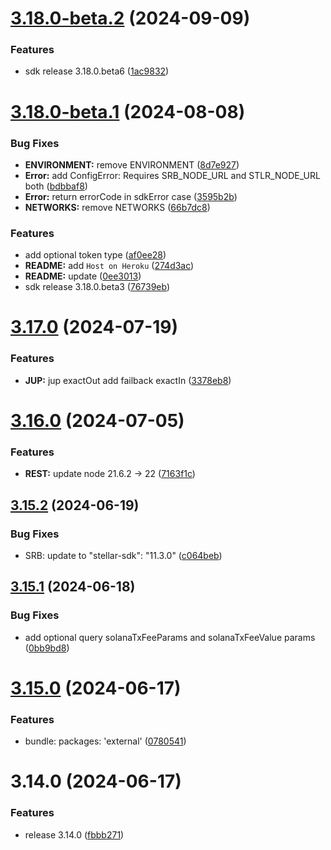 # [3.18.0-beta.2](https://github.com/allbridge-io/allbridge-core-rest-api/compare/v3.18.0-beta.1...v3.18.0-beta.2) (2024-09-09)


### Features

* sdk release 3.18.0.beta6 ([1ac9832](https://github.com/allbridge-io/allbridge-core-rest-api/commit/1ac98326e13d7ba2fcf1c599992457047a235beb))

# [3.18.0-beta.1](https://github.com/allbridge-io/allbridge-core-rest-api/compare/v3.17.0...v3.18.0-beta.1) (2024-08-08)


### Bug Fixes

* **ENVIRONMENT:** remove ENVIRONMENT ([8d7e927](https://github.com/allbridge-io/allbridge-core-rest-api/commit/8d7e927b3c0e4f94bdcfacba55098326d5be9812))
* **Error:** add ConfigError: Requires SRB_NODE_URL and STLR_NODE_URL both ([bdbbaf8](https://github.com/allbridge-io/allbridge-core-rest-api/commit/bdbbaf8a899ac841503aaa82157a1805cedc3a25))
* **Error:** return errorCode in sdkError case ([3595b2b](https://github.com/allbridge-io/allbridge-core-rest-api/commit/3595b2b23b433ee2f0e17323bdd87905a5f59369))
* **NETWORKS:** remove NETWORKS ([66b7dc8](https://github.com/allbridge-io/allbridge-core-rest-api/commit/66b7dc8da0755b9dfef1359f299befc3e82c3efe))


### Features

* add optional token type ([af0ee28](https://github.com/allbridge-io/allbridge-core-rest-api/commit/af0ee287795655160a24d01320c0586dee904ec6))
* **README:** add `Host on Heroku` ([274d3ac](https://github.com/allbridge-io/allbridge-core-rest-api/commit/274d3acccaab509dd791c9af5f7c337f5fa89998))
* **README:** update ([0ee3013](https://github.com/allbridge-io/allbridge-core-rest-api/commit/0ee301326af571a4e7d96dfa33196ba834c675e3))
* sdk release 3.18.0.beta3 ([76739eb](https://github.com/allbridge-io/allbridge-core-rest-api/commit/76739eb7601d94e23d3c0cf0d51add3c981e8c54))

# [3.17.0](https://github.com/allbridge-io/allbridge-core-rest-api/compare/v3.16.0...v3.17.0) (2024-07-19)


### Features

* **JUP:** jup exactOut add failback exactIn ([3378eb8](https://github.com/allbridge-io/allbridge-core-rest-api/commit/3378eb8f80b63bbe60684d3a01b25af3250fa83c))

# [3.16.0](https://github.com/allbridge-io/allbridge-core-rest-api/compare/v3.15.2...v3.16.0) (2024-07-05)


### Features

* **REST:** update node 21.6.2 -> 22 ([7163f1c](https://github.com/allbridge-io/allbridge-core-rest-api/commit/7163f1c70fb5a3e3e4f0f99b8dc6a67135f50fda))

## [3.15.2](https://github.com/allbridge-io/allbridge-core-rest-api/compare/v3.15.1...v3.15.2) (2024-06-19)


### Bug Fixes

* SRB: update to "stellar-sdk": "11.3.0" ([c064beb](https://github.com/allbridge-io/allbridge-core-rest-api/commit/c064bebd4ce537b6855298d6cd2a94d3db7d40a6))

## [3.15.1](https://github.com/allbridge-io/allbridge-core-rest-api/compare/v3.15.0...v3.15.1) (2024-06-18)


### Bug Fixes

* add optional query solanaTxFeeParams and solanaTxFeeValue params ([0bb9bd8](https://github.com/allbridge-io/allbridge-core-rest-api/commit/0bb9bd817d40a2822d8249e19a15df4597110614))

# [3.15.0](https://github.com/allbridge-io/allbridge-core-rest-api/compare/v3.14.0...v3.15.0) (2024-06-17)


### Features

* bundle: packages: 'external' ([0780541](https://github.com/allbridge-io/allbridge-core-rest-api/commit/0780541cf354c0e06eeacf8d764dcaa5b3390810))

# 3.14.0 (2024-06-17)


### Features

* release 3.14.0 ([fbbb271](https://github.com/allbridge-io/allbridge-core-rest-api/commit/fbbb271363db03a95109fa404424648e57728b8b))
